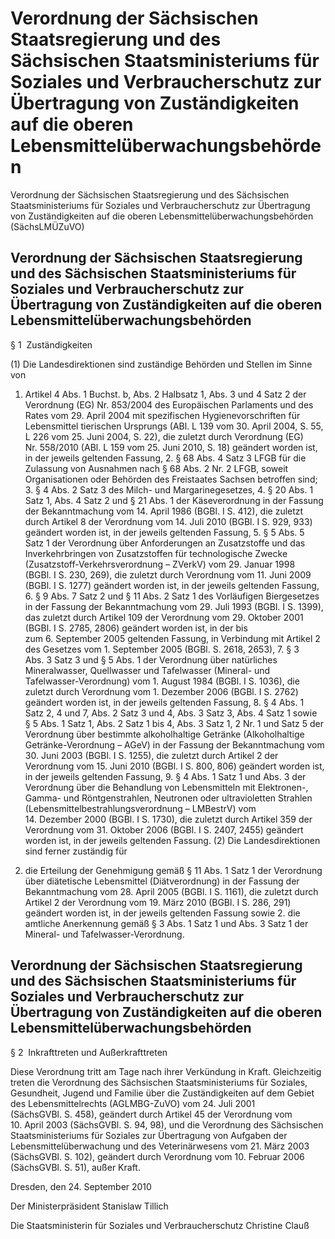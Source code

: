 # Verordnung der Sächsischen Staatsregierung und des Sächsischen Staatsministeriums für Soziales und Verbraucherschutz zur Übertragung von Zuständigkeiten auf die oberen Lebensmittelüberwachungsbehörden 



Verordnung der Sächsischen Staatsregierung und des Sächsischen Staatsministeriums für Soziales und Verbraucherschutz zur Übertragung von Zuständigkeiten auf die oberen Lebensmittelüberwachungsbehörden (SächsLMÜZuVO)

## Verordnung der Sächsischen Staatsregierung und des Sächsischen Staatsministeriums für Soziales und Verbraucherschutz zur Übertragung von Zuständigkeiten auf die oberen Lebensmittelüberwachungsbehörden 

 § 1  Zuständigkeiten

(1) Die Landesdirektionen sind zuständige Behörden und Stellen im Sinne von

1. Artikel 4 Abs. 1 Buchst. b, Abs. 2 Halbsatz 1, Abs. 3 und 4 Satz 2 der Verordnung (EG) Nr. 853/2004 des Europäischen Parlaments und des Rates vom 29. April 2004 mit spezifischen Hygienevorschriften für Lebensmittel tierischen Ursprungs (ABl. L 139 vom 30. April 2004, S. 55, L 226 vom 25. Juni 2004, S. 22), die zuletzt durch Verordnung (EG) Nr. 558/2010 (ABl. L 159 vom 25. Juni 2010, S. 18) geändert worden ist, in der jeweils geltenden Fassung, 2. § 68 Abs. 4 Satz 3 
          LFGB für die Zulassung von Ausnahmen nach § 68 Abs. 2 Nr. 2 
          LFGB, soweit Organisationen oder Behörden des Freistaates Sachsen betroffen sind; 3. § 4 Abs. 2 Satz 3 des 
          Milch- und Margarinegesetzes, 4. § 20 Abs. 1 Satz 1, Abs. 4 Satz 2 und § 21 Abs. 1 der 
          Käseverordnung in der Fassung der Bekanntmachung vom 14. April 1986 (BGBl. I S. 412), die zuletzt durch Artikel 8 der Verordnung vom 14. Juli 2010 (BGBl. I S. 929, 933) geändert worden ist, in der jeweils geltenden Fassung, 5. § 5 Abs. 5 Satz 1 der Verordnung über Anforderungen an Zusatzstoffe und das Inverkehrbringen von Zusatzstoffen für technologische Zwecke (Zusatzstoff-Verkehrsverordnung – 
          ZVerkV) vom 29. Januar 1998 (BGBl. I S. 230, 269), die zuletzt durch Verordnung vom 11. Juni 2009 (BGBl. I S. 1277) geändert worden ist, in der jeweils geltenden Fassung, 6. § 9 Abs. 7 Satz 2 und § 11 Abs. 2 Satz 1 des Vorläufigen Biergesetzes in der Fassung der Bekanntmachung vom 29. Juli 1993 (BGBl. I S. 1399), das zuletzt durch Artikel 109 der Verordnung vom 29. Oktober 2001 (BGBl. I S. 2785, 2806) geändert worden ist, in der bis zum 6. September 2005 geltenden Fassung, in Verbindung mit Artikel 2 des Gesetzes vom 1. September 2005 (BGBl. S. 2618, 2653), 7. § 3 Abs. 3 Satz 3 und § 5 Abs. 1 der Verordnung über natürliches Mineralwasser, Quellwasser und Tafelwasser (Mineral- und Tafelwasser-Verordnung) vom 1. August 1984 (BGBl. I S. 1036), die zuletzt durch Verordnung vom 1. Dezember 2006 (BGBl. I S. 2762) geändert worden ist, in der jeweils geltenden Fassung, 8. § 4 Abs. 1 Satz 2, 4 und 7, Abs. 2 Satz 3 und 4, Abs. 3 Satz 3, Abs. 4 Satz 1 sowie § 5 Abs. 1 Satz 1, Abs. 2 Satz 1 bis 4, Abs. 3 Satz 1, 2 Nr. 1 und Satz 5 der Verordnung über bestimmte alkoholhaltige Getränke (Alkoholhaltige Getränke-Verordnung – 
          AGeV) in der Fassung der Bekanntmachung vom 30. Juni 2003 (BGBl. I S. 1255), die zuletzt durch Artikel 2 der Verordnung vom 15. Juni 2010 (BGBl. I S. 800, 806) geändert worden ist, in der jeweils geltenden Fassung, 9. § 4 Abs. 1 Satz 1 und Abs. 3 der Verordnung über die Behandlung von Lebensmitteln mit Elektronen-, Gamma- und Röntgenstrahlen, Neutronen oder ultravioletten Strahlen (Lebensmittelbestrahlungsverordnung – 
          LMBestrV) vom 14. Dezember 2000 (BGBl. I S. 1730), die zuletzt durch Artikel 359 der Verordnung vom 31. Oktober 2006 (BGBl. I S. 2407, 2455) geändert worden ist, in der jeweils geltenden Fassung. (2) Die Landesdirektionen sind ferner zuständig für

1. die Erteilung der Genehmigung gemäß § 11 Abs. 1 Satz 1 der Verordnung über diätetische Lebensmittel (Diätverordnung) in der Fassung der Bekanntmachung vom 28. April 2005 (BGBl. I S. 1161), die zuletzt durch Artikel 2 der Verordnung vom 19. März 2010 (BGBl. I S. 286, 291) geändert worden ist, in der jeweils geltenden Fassung sowie 2. die amtliche Anerkennung gemäß § 3 Abs. 1 Satz 1 und Abs. 3 Satz 1 der 
          Mineral- und Tafelwasser-Verordnung. 
## Verordnung der Sächsischen Staatsregierung und des Sächsischen Staatsministeriums für Soziales und Verbraucherschutz zur Übertragung von Zuständigkeiten auf die oberen Lebensmittelüberwachungsbehörden 

 § 2  Inkrafttreten und Außerkrafttreten

Diese Verordnung tritt am Tage nach ihrer Verkündung in Kraft. Gleichzeitig treten die Verordnung des Sächsischen Staatsministeriums für Soziales, Gesundheit, Jugend und Familie über die Zuständigkeiten auf dem Gebiet des Lebensmittelrechts (AGLMBG-ZuVO) vom 24. Juli 2001 (SächsGVBl. S. 458), geändert durch Artikel 45 der Verordnung vom 10. April 2003 (SächsGVBl. S. 94, 98), und die 
        Verordnung des Sächsischen Staatsministeriums für Soziales zur Übertragung von Aufgaben der Lebensmittelüberwachung und des Veterinärwesens vom 21. März 2003 (SächsGVBl. S. 102), geändert durch Verordnung vom 10. Februar 2006 (SächsGVBl. S. 51), außer Kraft.

Dresden, den 24. September 2010

Der Ministerpräsident 
           Stanislaw Tillich

Die Staatsministerin für Soziales und Verbraucherschutz 
           Christine Clauß

